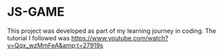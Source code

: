 # JS-GAME
This project was developed as part of my learning journey in coding. The tutorial I followed was https://www.youtube.com/watch?v=Qqx_wzMmFeA&amp;t=27919s
